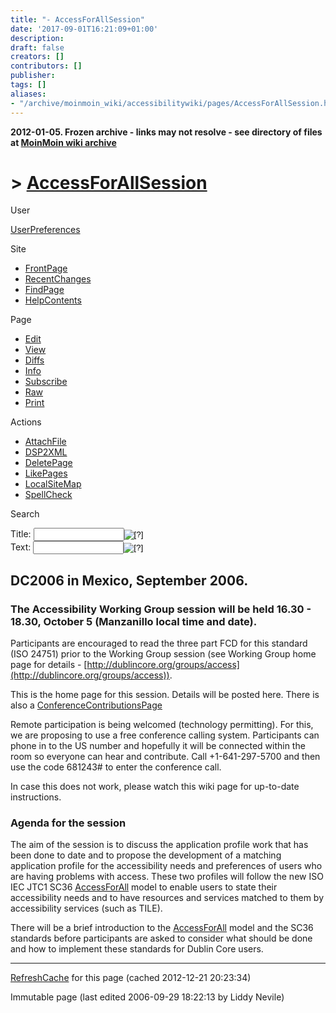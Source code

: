 ```yaml
---
title: "- AccessForAllSession"
date: '2017-09-01T16:21:09+01:00'
description: 
draft: false
creators: []
contributors: []
publisher: 
tags: []
aliases:
- "/archive/moinmoin_wiki/accessibilitywiki/pages/AccessForAllSession.html"
---
```


**2012-01-05. Frozen archive - links may not resolve - see directory of files at [MoinMoin wiki archive](/moinmoin-wiki-archive/)**

# > [AccessForAllSession](http://dublincore.org/accessibilitywiki/AccessForAllSession?action=fullsearch&value=AccessForAllSession&literal=1&case=1&context=40 "Click here to do a full-text search for this title")

User

 [UserPreferences](http://dublincore.org/accessibilitywiki/UserPreferences)
  

Site

- [FrontPage](http://dublincore.org/accessibilitywiki/FrontPage)
- [RecentChanges](http://dublincore.org/accessibilitywiki/RecentChanges)
- [FindPage](http://dublincore.org/accessibilitywiki/FindPage)
- [HelpContents](http://dublincore.org/accessibilitywiki/HelpContents)

Page

- [Edit](http://dublincore.org/accessibilitywiki/AccessForAllSession?action=edit "Edit")
- [View](http://dublincore.org/accessibilitywiki/AccessForAllSession "View")
- [Diffs](http://dublincore.org/accessibilitywiki/AccessForAllSession?action=diff "Diffs")
- [Info](http://dublincore.org/accessibilitywiki/AccessForAllSession?action=info "Info")
- [Subscribe](http://dublincore.org/accessibilitywiki/AccessForAllSession?action=subscribe "Subscribe")
- [Raw](http://dublincore.org/accessibilitywiki/AccessForAllSession?action=raw "Raw")
- [Print](http://dublincore.org/accessibilitywiki/AccessForAllSession?action=print "Print")

Actions

- [AttachFile](http://dublincore.org/accessibilitywiki/AccessForAllSession?action=AttachFile)
- [DSP2XML](http://dublincore.org/accessibilitywiki/AccessForAllSession?action=DSP2XML)
- [DeletePage](http://dublincore.org/accessibilitywiki/AccessForAllSession?action=DeletePage)
- [LikePages](http://dublincore.org/accessibilitywiki/AccessForAllSession?action=LikePages)
- [LocalSiteMap](http://dublincore.org/accessibilitywiki/AccessForAllSession?action=LocalSiteMap)
- [SpellCheck](http://dublincore.org/accessibilitywiki/AccessForAllSession?action=SpellCheck)

Search

<form method="POST" action="/accessibilitywiki/AccessForAllSession">
<p>
<input name="action" value="inlinesearch" type="hidden">
<input name="context" value="40" type="hidden">
Title: <input name="text_title" size="15" maxlength="50" type="text"><input src="AccessForAllSession_files/moin-search.png" name="button_title" alt="[?]" type="image"><br>Text: <input name="text_full" size="15" maxlength="50" type="text"><input src="AccessForAllSession_files/moin-search.png" name="button_full" alt="[?]" type="image">
</p>
</form>

## DC2006 in Mexico, September 2006.

### The Accessibility Working Group session will be held 16.30 - 18.30, October 5 (Manzanillo local time and date).
Participants are encouraged to read the three part FCD for this standard (ISO 24751) prior to the Working Group session (see Working Group home page for details - [http://dublincore.org/groups/access](http://dublincore.org/groups/access)). 

This is the home page for this session. Details will be posted here. There is also a [ConferenceContributionsPage](http://dublincore.org/accessibilitywiki/ConferenceContributionsPage)

Remote participation is being welcomed (technology permitting). For this, we are proposing to use a free conference calling system. Participants can phone in to the US number and hopefully it will be connected within the room so everyone can hear and contribute. Call +1-641-297-5700 and then use the code 681243# to enter the conference call.

In case this does not work, please watch this wiki page for up-to-date instructions.

### Agenda for the session

The aim of the session is to discuss the application profile work that has been done to date and to propose the development of a matching application profile for the accessibility needs and preferences of users who are having problems with access. These two profiles will follow the new ISO IEC JTC1 SC36 [AccessForAll](http://dublincore.org/accessibilitywiki/AccessForAll) model to enable users to state their accessibility needs and to have resources and services matched to them by accessibility services (such as TILE).

There will be a brief introduction to the [AccessForAll](http://dublincore.org/accessibilitywiki/AccessForAll) model and the SC36 standards before participants are asked to consider what should be done and how to implement these standards for Dublin Core users.

* * *

 [RefreshCache](http://dublincore.org/accessibilitywiki/AccessForAllSession?action=refresh&arena=Page.py&key=AccessForAllSession.text_html) for this page (cached 2012-12-21 20:23:34)  

Immutable page (last edited 2006-09-29 18:22:13 by Liddy Nevile)

